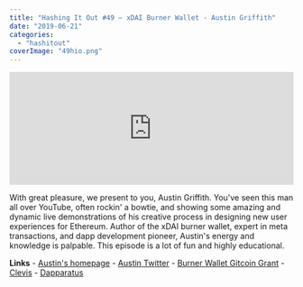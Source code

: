 ```yaml
---
title: "Hashing It Out #49 – xDAI Burner Wallet - Austin Griffith"
date: "2019-06-21"
categories: 
  - "hashitout"
coverImage: "49hio.png"
---
```


<iframe src="https://player.simplecast.com/e5dd5a67-1b4f-4e76-9c9e-c2c7feb2836b?dark=true" width="100%" height="200px" frameborder="no" scrolling="no" seamless=""></iframe>

With great pleasure, we present to you, Austin Griffith. You've seen this man all over YouTube, often rockin' a bowtie, and showing some amazing and dynamic live demonstrations of his creative process in designing new user experiences for Ethereum. Author of the xDAI burner wallet, expert in meta transactions, and dapp development pioneer, Austin's energy and knowledge is palpable. This episode is a lot of fun and highly educational.

**Links** - [Austin's homepage](https://austingriffith.com/) - [Austin Twitter](https://twitter.com/austingriffith) - [Burner Wallet Gitcoin Grant](https://gitcoin.co/grants/20/burner-wallet) - [Clevis](http://clevis.io/) - [Dapparatus](https://github.com/austintgriffith/dapparatus)
